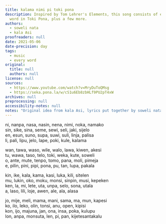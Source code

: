 ```yaml
---
title: kalama nimi pi toki pona
description: Inspired by Tom Lehrer's Elements, this song consists of every official
  word in Toki Pona, plus a few more.
authors:
  - soweli nata
  - kala Asi
proofreaders: null
date: 2021-05-06
date-precision: day
tags:
  - music
  - every word
original:
  title: null
  authors: null
license: null
sources:
  - https://www.youtube.com/watch?v=MryDuToQMsg
  - https://seka.pona.la/w/cS1u6Eb8zbHLf9PU2pT4xW
archives: null
preprocessing: null
accessibility-notes: null
notes: "Original idea from kala Asi, lyrics put together by soweli nata, recorded by kala Asi"
---
```

ni, nanpa, nasa, nasin, nena, nimi, noka, namako  
sin, sike, sina, seme, sewi, seli, jaki, sijelo  
en, esun, suno, supa, suwi, suli, linja, palisa  
li, pali, lipu, jelo, lape, poki, kule, kalama

wan, tawa, waso, wile, walo, lawa, kiwen, akesi  
tu, wawa, taso, telo, toki, weka, kute, soweli  
o, ante, mute, tenpo, tomo, pana, moli, pimeja  
e, pilin, pini, pipi, pona, pu, tan, lupa, pakala

kin, ike, kala, kama, kasi, luka, kili, sitelen  
mu, lukin, oko, moku, monsi, sinpin, musi, kepeken  
ken, la, mi, lete, uta, unpa, selo, sona, utala  
a, laso, lili, loje, awen, ale, ala, alasa

jo, mije, meli, mama, mani, sama, ma, mun, kapesi  
ko, ilo, leko, olin, tonsi, anu, open, kipisi  
kon, ijo, majuna, jan, ona, insa, poka, kulupu  
lon, anpa, monsuta, len, pi, pan, kijetesantakalu
